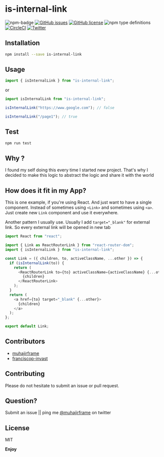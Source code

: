 # is-internal-link

![npm-badge](https://img.shields.io/npm/v/is-internal-link.svg)
[![GitHub issues](https://img.shields.io/github/issues/muhajirframe/is-internal-link.svg)](https://github.com/muhajirframe/is-internal-link/issues)
[![GitHub license](https://img.shields.io/github/license/muhajirframe/is-internal-link.svg)](https://github.com/muhajirframe/is-internal-link/blob/master/LICENSE)
![npm type definitions](https://img.shields.io/npm/types/is-internal-link.svg)
[![CircleCI](https://circleci.com/gh/muhajirframe/is-internal-link.svg?style=svg)](https://circleci.com/gh/muhajirframe/is-internal-link)
[![Twitter](https://img.shields.io/twitter/url/https/github.com/muhajirframe/is-internal-link.svg?style=social)](https://twitter.com/intent/tweet?text=Wow:&url=https%3A%2F%2Fgithub.com%2Fmuhajirframe%2Fis-internal-link)

## Installation

```bash
npm install --save is-internal-link
```

## Usage

```javascript
import { isInternalLink } from "is-internal-link";
```
or

```javascript
import isInternalLink from "is-internal-link";
```

```javascript
isInternalLink("https://www.google.com"); // false
```

```javascript
isInternalLink("/page1"); // true
```

## Test

```bash
npm run test
```

## Why ?

I found my self doing this every time I started new project.
That's why I decided to make this logic to abstract the logic and share it with the world

## How does it fit in my App?

This is one example, if you're using React. And just want to have a single component.
Instead of sometimes using `<Link>` and sometimes using `<a>`. Just create new `Link` component and use it everywhere.

Another pattern I usually use. Usually I add `target="_blank"` for external link.
So every external link will be opened in new tab

```javascript
import React from "react";

import { Link as ReactRouterLink } from "react-router-dom";
import { isInternalLink } from "is-internal-link";

const Link = ({ children, to, activeClassName, ...other }) => {
  if (isInternalLink(to)) {
    return (
      <ReactRouterLink to={to} activeClassName={activeClassName} {...other}>
        {children}
      </ReactRouterLink>
    );
  }
  return (
    <a href={to} target="_blank" {...other}>
      {children}
    </a>
  );
};

export default Link;
```

## Contributors

- [muhajirframe](https://github.com/muhajirframe)
- [franciscop-invast](https://github.com/franciscop-invast)

## Contributing

Please do not hesitate to submit an issue or pull request.

## Question?

Submit an issue || ping me [@muhajirframe](https://twitter.com/muhajirframe) on twitter

## License

MIT

**Enjoy**
